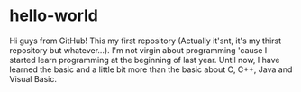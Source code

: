 # hello-world 

Hi guys from GitHub!
This my first repository (Actually it'snt, it's my thirst repository but whatever...). 
I'm not virgin about programming 'cause I started learn programming at the beginning of last year.
Until now, I have learned the basic and a little bit more than the basic about C, C++, Java and Visual Basic.
